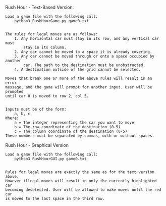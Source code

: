 Rush Hour - Text-Based Version:

	Load a game file with the following call:
		python3 RushHourGame.py game0.txt
		

	The rules for legal moves are as follows:
		1. Any horizontal car must stay in its row, and any vertical car must
			stay in its column.
		2. Any car cannot be moved to a space it is already covering.
		3. Any car cannot be moved through or onto a space occupied by another
			car. The path to the destination must be unobstructed.
		4. A destination outside of the grid cannot be selected.
			
	Moves that break one or more of the above rules will result in an error
	message, and the game will prompt for another input. User will be prompted
	until car 0 is moved to row 2, col 5.


	Inputs must be of the form: 
		a, b, c	
	Where:
		a = The integer representing the car you want to move
		b = The row coordinate of the destination (0-5)
		c = The column coordinate of the destination (0-5)	
	These numbers must be separated by commas, with or without spaces.


Rush Hour - Graphical Version

	Load a game file with the following call:	
		python3 RushHourGUI.py game0.txt
		
		
	Rules for legal moves are exactly the same as for the text version above.
	However illegal moves will result in only the currently highlighted car
	becoming deselected. User will be allowed to make moves until the red car
	is moved to the last space in the third row.
